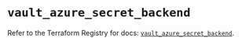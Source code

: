 # `vault_azure_secret_backend`

Refer to the Terraform Registry for docs: [`vault_azure_secret_backend`](https://registry.terraform.io/providers/hashicorp/vault/3.25.0/docs/resources/azure_secret_backend).
